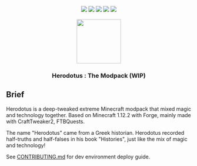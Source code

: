 <div align="center">
    <a herf="https://github.com/ProjectHDS/Herodotus/issues"> <img src="https://img.shields.io/github/issues/ProjectHDS/Herodotus?color=orange&logo=github&style=flat-square"></a>
    <a herf="https://github.com/ProjectHDS/Herodotus/network/members"> <img src="https://img.shields.io/github/forks/ProjectHDS/Herodotus?color=red&logo=github&style=flat-square"></a>
    <a herf="https://github.com/ProjectHDS/Herodotus/stargazers"> <img src="https://img.shields.io/github/stars/ProjectHDS/Herodotus?logo=github&style=flat-square"></a>
    <a herf="https://github.com/ProjectHDS/Herodotus/blob/master/LICENSE"> <img src="https://img.shields.io/github/license/ProjectHDS/Herodotus?color=green&logo=github&style=flat-square"></a>
    <a herf="https://github.com/ProjectHDS/Herodotus/actions/workflows/TestRunner.yml"> <img src="https://img.shields.io/github/workflow/status/dtolnay/inventory/CI/master?logo=github&style=flat-square""></a>
</div><br>
      
<div align="center">
    <img src="https://raw.githubusercontent.com/ProjectHDS/Herodotus/master/icon.png" width="120px">
    <h3 align="center">Herodotus : The Modpack (WIP)</h3>
</div>
      
## Brief
Herodotus is a deep-tweaked extreme Minecraft modpack that mixed magic and technology together. Based on Minecraft 1.12.2 with Forge, mainly made with CraftTweaker2, FTBQuests.

The name "Herodotus" came from a Greek historian. Herodotus recorded half-truths and half-falses in his book "Histories", just like the mix of magic and technology!

See [CONTRIBUTING.md](https://github.com/ProjectHDS/Herodotus/blob/master/CONTRIBUTING.md) for dev environment deploy guide.
